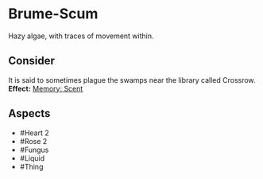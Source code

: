 # Brume-Scum
Hazy algae, with traces of movement within.
## Consider
It is said to sometimes plague the swamps near the library called Crossrow.
**Effect:** [Memory: Scent](https://uadaf.theevilroot.xyz/rowenarium/element/mem.scent)
## Aspects
- #Heart 2
- #Rose 2
- #Fungus
- #Liquid
- #Thing
